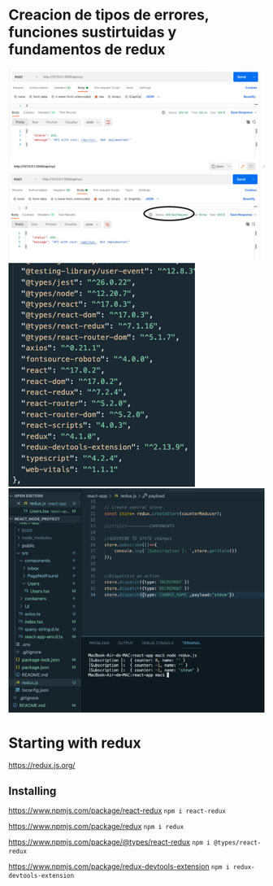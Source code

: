 # Creacion de tipos de errores, funciones sustirtuidas y fundamentos de redux
![Alt text](img1.png)
![Alt text](img2.png)
![Alt text](img3.png)
![Alt text](img4.png)

# Starting with redux
https://redux.js.org/

## Installing 
https://www.npmjs.com/package/react-redux
```npm i react-redux```

https://www.npmjs.com/package/redux
```npm i redux```

https://www.npmjs.com/package/@types/react-redux
```npm i @types/react-redux```

https://www.npmjs.com/package/redux-devtools-extension
```npm i redux-devtools-extension```

